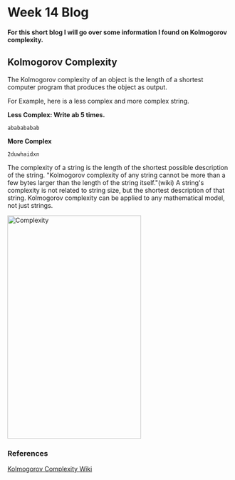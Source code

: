 # Week 14 Blog
**For this short blog I will go over some information I found on Kolmogorov complexity.**
## Kolmogorov Complexity
The Kolmogorov complexity of an object is the length of a shortest computer program that produces the object as output.

For Example, here is a less complex and more complex string.

**Less Complex: Write ab 5 times.**
```
ababababab
```

**More Complex**
```
2duwhaidxn
```
The complexity of a string is the length of the shortest possible description of the string. "Kolmogorov complexity of any string cannot be more than a few bytes larger than the length of the string itself."(wiki) A string's complexity is not related to string size, but the shortest description of that string. Kolmogorov complexity can be applied to any mathematical model, not just strings.

<img src="https://imgs.xkcd.com/comics/kolmogorov_directions.png" alt="Complexity" class = "alignleft" height = "500" width="300"/>

### References
[Kolmogorov Complexity Wiki](https://en.wikipedia.org/wiki/Kolmogorov_complexity)
